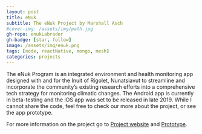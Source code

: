 ```yaml
---
layout: post
title: eNuk
subtitle: The eNuk Project by Marshall Asch
#cover-img: /assets/img/path.jpg
gh-repo: enukLabrador
gh-badge: [star, follow]
image: /assets/img/enuk.png
tags: [node, reactNative, mongo, mesh]
categories: projects
---
```


The eNuk Program is an integrated environment and health monitoring app
designed with and for the Inuit of Rigolet, Nunatsiavut to streamline and
incorporate the community’s existing research efforts into a comprehensive
tech strategy for monitoring climatic changes. The Android app is currently
in beta-testing and the iOS app was set to be released in late 2019. While I
cannot share the code, feel free to check our more about the project, or see
the app prototype.


For more information on the project go to [Project website](https://enuk.ca) and [Prototype](https://xd.adobe.com/view/bdf885c4-0562-4a86-5e40-eefac662f704-cbc9/).
